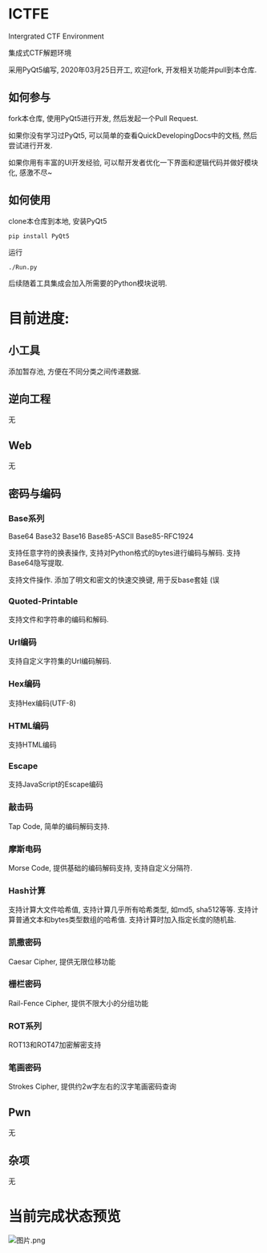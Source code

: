 # ICTFE
Intergrated CTF Environment

集成式CTF解题环境

采用PyQt5编写, 2020年03月25日开工, 欢迎fork, 开发相关功能并pull到本仓库.

## 如何参与

fork本仓库, 使用PyQt5进行开发, 然后发起一个Pull Request.

如果你没有学习过PyQt5, 可以简单的查看QuickDevelopingDocs中的文档, 然后尝试进行开发.

如果你用有丰富的UI开发经验, 可以帮开发者优化一下界面和逻辑代码并做好模块化, 感激不尽~

## 如何使用

clone本仓库到本地, 安装PyQt5

```
pip install PyQt5
```

运行

```
./Run.py
```

后续随着工具集成会加入所需要的Python模块说明.

# 目前进度:

## 小工具

添加暂存池, 方便在不同分类之间传递数据.

## 逆向工程

无

## Web

无

## 密码与编码

### Base系列
Base64 Base32 Base16 Base85-ASCII Base85-RFC1924

支持任意字符的换表操作, 支持对Python格式的bytes进行编码与解码. 支持Base64隐写提取.

支持文件操作. 添加了明文和密文的快速交换键, 用于反base套娃 (误

### Quoted-Printable
支持文件和字符串的编码和解码.

### Url编码
支持自定义字符集的Url编码解码.

### Hex编码
支持Hex编码(UTF-8)

### HTML编码
支持HTML编码

### Escape
支持JavaScript的Escape编码

### 敲击码
Tap Code, 简单的编码解码支持.

### 摩斯电码
Morse Code, 提供基础的编码解码支持, 支持自定义分隔符.

### Hash计算
支持计算大文件哈希值, 支持计算几乎所有哈希类型, 如md5, sha512等等.
支持计算普通文本和bytes类型数组的哈希值.
支持计算时加入指定长度的随机盐.

### 凯撒密码
Caesar Cipher, 提供无限位移功能

### 栅栏密码
Rail-Fence Cipher, 提供不限大小的分组功能

### ROT系列
ROT13和ROT47加密解密支持

### 笔画密码
Strokes Cipher, 提供约2w字左右的汉字笔画密码查询

## Pwn

无

## 杂项

无

# 当前完成状态预览

![图片.png](https://i.loli.net/2020/03/28/PiozhculbHMSUEB.png)
